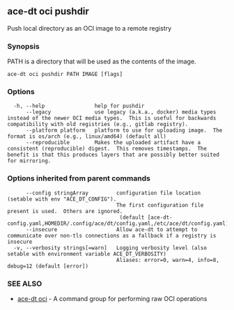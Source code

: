 ## ace-dt oci pushdir

Push local directory as an OCI image to a remote registry

### Synopsis

PATH is a directory that will be used as the contents of the image.

```
ace-dt oci pushdir PATH IMAGE [flags]
```

### Options

```
  -h, --help                help for pushdir
      --legacy              use legacy (a.k.a., docker) media types instead of the newer OCI media types.  This is useful for backwards compatibility with old registries (e.g., gitlab registry).
      --platform platform   platform to use for uploading image.  The format is os/arch (e.g., linux/amd64) (default all)
      --reproducible        Makes the uploaded artifact have a consistent (reproducible) digest.  This removes timestamps.  The benefit is that this produces layers that are possibly better suited for mirroring.
```

### Options inherited from parent commands

```
      --config stringArray         configuration file location (setable with env "ACE_DT_CONFIG").
                                   The first configuration file present is used.  Others are ignored.
                                    (default [ace-dt-config.yaml,HOMEDIR/.config/ace/dt/config.yaml,/etc/ace/dt/config.yaml])
      --insecure                   Allow ace-dt to attempt to communicate over non-tls connections as a fallback if a registry is insecure
  -v, --verbosity strings[=warn]   Logging verbosity level (also setable with environment variable ACE_DT_VERBOSITY)
                                   Aliases: error=0, warn=4, info=8, debug=12 (default [error])
```

### SEE ALSO

* [ace-dt oci](ace-dt_oci.md)	 - A command group for performing raw OCI operations

